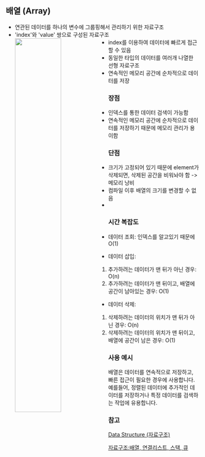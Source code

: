 ## 배열 (Array)

- 연관된 데이터를 하나의 변수에 그룹핑해서 관리하기 위한 자료구조
- 'index'와 'value' 쌍으로 구성된 자료구조
  <img src="https://raw.githubusercontent.com/dohyeonYoon/CS-Study/feature/ydh/DataStructure/images/array_fig1.png" align="left" width="50%" height="50%">
- index를 이용하여 데이터에 빠르게 접근할 수 있음
- 동일한 타입의 데이터를 여러개 나열한 선형 자료구조
- 연속적인 메모리 공간에 순차적으로 데이터를 저장

### 장점

- 인덱스를 통한 데이터 검색이 가능함
- 연속적인 메모리 공간에 순차적으로 데이터를 저장하기 때문에 메모리 관리가 용이함

### 단점

- 크기가 고정되어 있기 때문에 element가 삭제되면, 삭제된 공간을 비워놔야 함 -> 메모리 낭비
- 컴파일 이후 배열의 크기를 변경할 수 없음
- 
### 시간 복잡도

- 데이터 조회: 인덱스를 알고있기 때문에 O(1) 
- 데이터 삽입: 
    1) 추가하려는 데이터가 맨 뒤가 아닌 경우: O(n)
    2) 추가하려는 데이터가 맨 뒤이고, 배열에 공간이 남아있는 경우: O(1)

- 데이터 삭제:
    1) 삭제하려는 데이터의 위치가 맨 뒤가 아닌 경우: O(n)
    2) 삭제하려는 데이터의 위치가 맨 뒤이고, 배열에 공간이 남은 경우: O(1)

### 사용 예시
배열은 데이터를 연속적으로 저장하고, 빠른 접근이 필요한 경우에 사용합니다.
예를들어, 정렬된 데이터에 추가적인 데이터를 저장하거나 특정 데이터를 검색하는 작업에 유용합니다.

### 참고
[Data Structure (자료구조)](https://opentutorials.org/module/1335/8677)

[자료구조:배열, 연결리스트, 스택, 큐](https://coduking.com/entry/%EC%9E%90%EB%A3%8C%EA%B5%AC%EC%A1%B0-%EB%B0%B0%EC%97%B4-%EC%97%B0%EA%B2%B0%EB%A6%AC%EC%8A%A4%ED%8A%B8-%EC%8A%A4%ED%83%9D-%ED%81%90)
